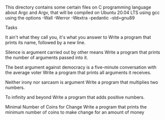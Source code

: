 This directory contains some certain files on C programming language about Argc and Argv, that will be compiled on Ubuntu 20.04 LTS using gcc using the options -Wall -Werror -Wextra -pedantic -std=gnu89

Tasks

It ain't what they call you, it's what you answer to
Write a program that prints its name, followed by a new line.

Silence is argument carried out by other means
Write a program that prints the number of arguments passed into it.

The best argument against democracy is a five-minute conversation with the average voter
Write a program that prints all arguments it receives.

Neither irony nor sarcasm is argument
Write a program that multiplies two numbers.

To infinity and beyond
Write a program that adds positive numbers.

Minimal Number of Coins for Change
Write a program that prints the minimum number of coins to make change for an amount of money
